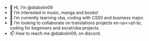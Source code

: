 - 👋 Hi, I’m @diabolin09
- 👀 I’m interested in music, manga and books!
- 🌱 I’m currently learning vba, coding with CS50 and business major.
- 💞️ I’m looking to collaborate on translations projects en-us<>pt-br, coding for beginners and excel/vba projects.
- 📫 How to reach me @diabolin09, on discord.

<!---
diabolin09/diabolin09 is a ✨ special ✨ repository because its `README.md` (this file) appears on your GitHub profile.
You can click the Preview link to take a look at your changes.
--->
